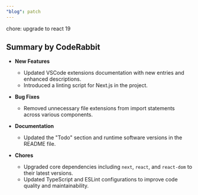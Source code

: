 ```yaml
---
"blog": patch
---
```


chore: upgrade to react 19

## Summary by CodeRabbit

- **New Features**

  - Updated VSCode extensions documentation with new entries and enhanced descriptions.
  - Introduced a linting script for Next.js in the project.

- **Bug Fixes**

  - Removed unnecessary file extensions from import statements across various components.

- **Documentation**

  - Updated the "Todo" section and runtime software versions in the README file.

- **Chores**
  - Upgraded core dependencies including `next`, `react`, and `react-dom` to their latest versions.
  - Updated TypeScript and ESLint configurations to improve code quality and maintainability.
